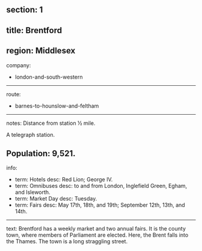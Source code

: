 section: 1
----
title: Brentford
----
region: Middlesex
----
company:
- london-and-south-western
----
route:
- barnes-to-hounslow-and-feltham
----
notes: Distance from station ½ mile.

A telegraph station.

Population: 9,521.
----
info:
- term: Hotels
  desc: Red Lion; George IV.
- term: Omnibuses
  desc: to and from London, Inglefield Green, Egham, and Isleworth.
- term: Market Day
  desc: Tuesday.
- term: Fairs
  desc: May 17th, 18th, and 19th; September 12th, 13th, and 14th.
----
text: Brentford has a weekly market and two annual fairs. It is the county town, where members of Parliament are elected. Here, the Brent falls into the Thames. The town is a long straggling street.
